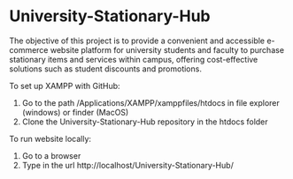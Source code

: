 # University-Stationary-Hub
The objective of this project is to provide a convenient and accessible e-commerce website platform for university students and faculty to purchase stationary items and services within campus, offering cost-effective solutions such as student discounts and promotions. 


To set up XAMPP with GitHub:
1) Go to the path /Applications/XAMPP/xamppfiles/htdocs in file explorer (windows) or finder (MacOS)
2) Clone the University-Stationary-Hub repository in the htdocs folder

To run website locally:
1) Go to a browser
2) Type in the url http://localhost/University-Stationary-Hub/